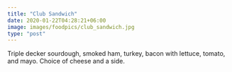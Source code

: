 ```yaml
---
title: "Club Sandwich"
date: 2020-01-22T04:28:21+06:00
image: images/foodpics/club_sandwich.jpg
type: "post"
---
```


Triple decker sourdough, smoked ham, turkey, bacon with lettuce, tomato, and mayo.  Choice of cheese and a side.
